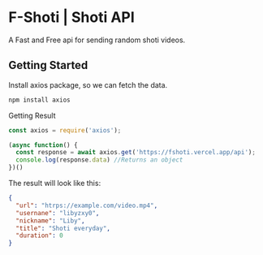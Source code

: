 # F-Shoti | Shoti API
A Fast and Free api for sending random shoti videos.

## Getting Started
Install axios package, so we can fetch the data.
```sh
npm install axios
```

Getting Result
```js
const axios = require('axios');

(async function() {
  const response = await axios.get('https://fshoti.vercel.app/api');
  console.log(response.data) //Returns an object
})()
```
The result will look like this:
```json
{
  "url": "htrps://example.com/video.mp4",
  "usernane": "libyzxy0",
  "nickname": "Liby",
  "title": "Shoti everyday",
  "duration": 0
}
```